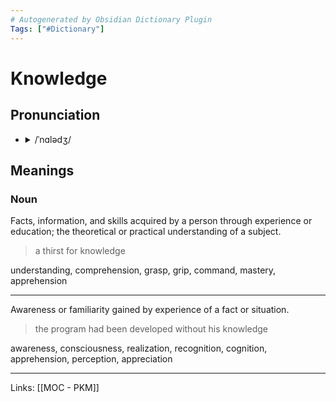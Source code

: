 ```yaml
---
# Autogenerated by Obsidian Dictionary Plugin
Tags: ["#Dictionary"]
---
```


# Knowledge

## Pronunciation

- <details><summary>/ˈnɑlədʒ/</summary><audio controls><source src="https://lex-audio.useremarkable.com/mp3/knowledge_us_1.mp3"></audio></details>

## Meanings

### Noun

Facts, information, and skills acquired by a person through experience or education; the theoretical or practical understanding of a subject.

> a thirst for knowledge

understanding, comprehension, grasp, grip, command, mastery, apprehension

---

Awareness or familiarity gained by experience of a fact or situation.

> the program had been developed without his knowledge

awareness, consciousness, realization, recognition, cognition, apprehension, perception, appreciation

***

Links: [[MOC - PKM]]
